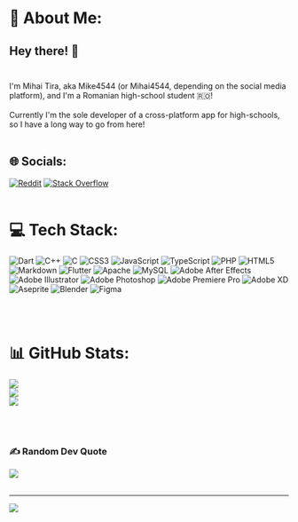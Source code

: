 # 💫 About Me:
## **Hey there!** 👋<br><br>
I'm Mihai Tira, aka Mike4544 (or Mihai4544, depending on the social media platform), and I'm a Romanian high-school student 🇷🇴!<br><br>Currently I'm the sole developer of a cross-platform app for high-schools, so I have a long way to go from here!
<br><br>


## 🌐 Socials:
[![Reddit](https://img.shields.io/badge/Reddit-%23FF4500.svg?logo=Reddit&logoColor=white)](https://reddit.com/user/Mihai4544) [![Stack Overflow](https://img.shields.io/badge/-Stackoverflow-FE7A16?logo=stack-overflow&logoColor=white)](https://stackoverflow.com/users/20429017)
<br><br>

# 💻 Tech Stack:
![Dart](https://img.shields.io/badge/dart-%230175C2.svg?style=flat&logo=dart&logoColor=white) ![C++](https://img.shields.io/badge/c++-%2300599C.svg?style=flat&logo=c%2B%2B&logoColor=white) ![C](https://img.shields.io/badge/c-%2300599C.svg?style=flat&logo=c%2B%2B&logoColor=white) ![CSS3](https://img.shields.io/badge/css3-%231572B6.svg?style=flat&logo=css3&logoColor=white) ![JavaScript](https://img.shields.io/badge/javascript-%23323330.svg?style=flat&logo=javascript&logoColor=%23F7DF1E) ![TypeScript](https://img.shields.io/badge/typescript-%23007ACC.svg?style=flat&logo=typescript&logoColor=white) ![PHP](https://img.shields.io/badge/php-%23777BB4.svg?style=flat&logo=php&logoColor=white) ![HTML5](https://img.shields.io/badge/html5-%23E34F26.svg?style=flat&logo=html5&logoColor=white) ![Markdown](https://img.shields.io/badge/markdown-%23000000.svg?style=flat&logo=markdown&logoColor=white) ![Flutter](https://img.shields.io/badge/Flutter-%2302569B.svg?style=flat&logo=Flutter&logoColor=white) ![Apache](https://img.shields.io/badge/apache-%23D42029.svg?style=flat&logo=apache&logoColor=white) ![MySQL](https://img.shields.io/badge/mysql-%2300f.svg?style=flat&logo=mysql&logoColor=white) ![Adobe After Effects](https://img.shields.io/badge/Adobe%20After%20Effects-9999FF.svg?style=flat&logo=Adobe%20After%20Effects&logoColor=white) ![Adobe Illustrator](https://img.shields.io/badge/adobeillustrator-%23FF9A00.svg?style=flat&logo=adobeillustrator&logoColor=white) ![Adobe Photoshop](https://img.shields.io/badge/adobephotoshop-%2331A8FF.svg?style=flat&logo=adobephotoshop&logoColor=white) ![Adobe Premiere Pro](https://img.shields.io/badge/Adobe%20Premiere%20Pro-9999FF.svg?style=flat&logo=Adobe%20Premiere%20Pro&logoColor=white) ![Adobe XD](https://img.shields.io/badge/Adobe%20XD-470137?style=flat&logo=Adobe%20XD&logoColor=#FF61F6) ![Aseprite](https://img.shields.io/badge/Aseprite-FFFFFF?style=flat&logo=Aseprite&logoColor=#7D929E) ![Blender](https://img.shields.io/badge/blender-%23F5792A.svg?style=flat&logo=blender&logoColor=white) 	![Figma](https://img.shields.io/badge/figma-%23F24E1E.svg?style=flat&logo=figma&logoColor=white)

<br><br>

# 📊 GitHub Stats:
![](https://github-readme-stats.vercel.app/api?username=Mike4544&theme=radical&hide_border=false&include_all_commits=true&count_private=false)<br/>
![](https://github-readme-streak-stats.herokuapp.com/?user=Mike4544&theme=radical&hide_border=false)<br/>
![](https://github-readme-stats.vercel.app/api/top-langs/?username=Mike4544&theme=radical&hide_border=false&include_all_commits=true&count_private=false&layout=compact)

<br><br>

### ✍️ Random Dev Quote
![](https://quotes-github-readme.vercel.app/api?type=vetical&theme=radical)<br><br>


---
[![](https://visitcount.itsvg.in/api?id=Mike4544&icon=2&color=11)](https://visitcount.itsvg.in)
